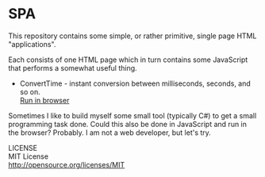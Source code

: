 # SPA
This repository contains some simple, or rather primitive, single page HTML "applications".

Each consists of one HTML page which in turn contains some JavaScript that performs a somewhat useful thing.
* ConvertTime - instant conversion between milliseconds, seconds, and so on.<br>
  [Run in browser](https://rawgit.com/gomasch/SPA/master/ConvertTime/index.html)

Sometimes I like to build myself some small tool (typically C#) to get a small programming task done. Could this
also be done in JavaScript and run in the browser? Probably.  I am not a web developer, but let's try.

LICENSE<br>
MIT License<br>
http://opensource.org/licenses/MIT
